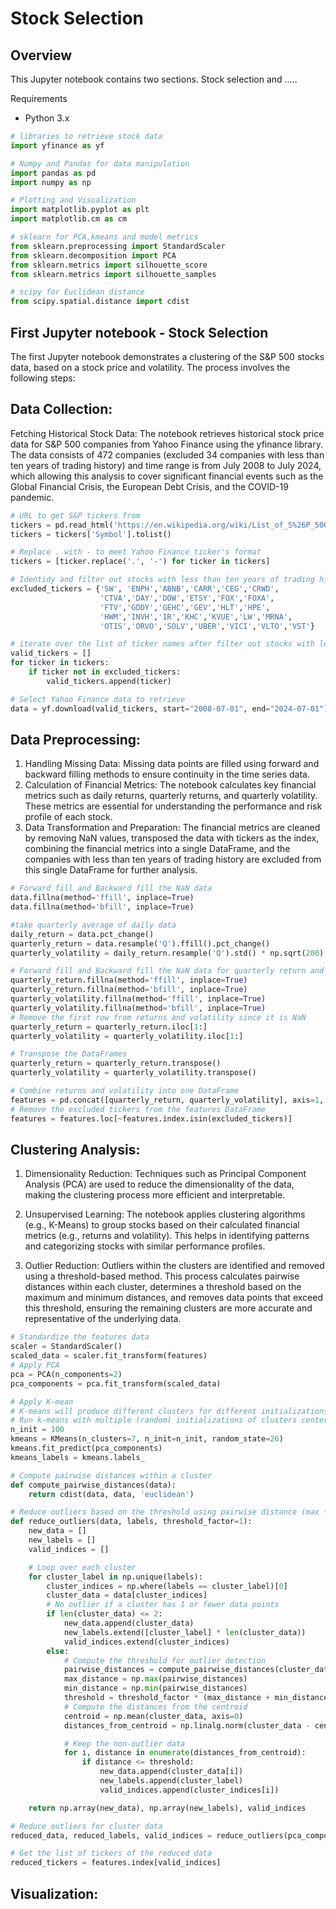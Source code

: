 # Stock Selection 

## Overview

This Jupyter notebook contains two sections. Stock selection and ..... 


Requirements
* Python 3.x
  
```python
# libraries to retrieve stock data
import yfinance as yf

# Numpy and Pandas for data manipulation
import pandas as pd
import numpy as np

# Plotting and Visualization
import matplotlib.pyplot as plt
import matplotlib.cm as cm

# sklearn for PCA,kmeans and model metrics
from sklearn.preprocessing import StandardScaler
from sklearn.decomposition import PCA
from sklearn.metrics import silhouette_score
from sklearn.metrics import silhouette_samples

# scipy for Euclidean distance
from scipy.spatial.distance import cdist

```

## First Jupyter notebook - Stock Selection 

The first Jupyter notebook demonstrates a clustering of the S&P 500 stocks data, based on a stock price and volatility. The process  involves the following steps:

## Data Collection:

Fetching Historical Stock Data: The notebook retrieves historical stock price data for S&P 500 companies from Yahoo Finance using the yfinance library. The data consists of 472 companies (excluded 34 companies with less than ten years of trading history) and time range is from July 2008 to July 2024, which allowing this analysis to cover significant financial events such as the Global Financial Crisis, the European Debt Crisis, and the COVID-19 pandemic.

```python
# URL to get S&P tickers from
tickers = pd.read_html('https://en.wikipedia.org/wiki/List_of_S%26P_500_companies')[0]
tickers = tickers['Symbol'].tolist()

# Replace . with - to meet Yahoo Finance ticker's format
tickers = [ticker.replace('.', '-') for ticker in tickers]

# Identidy and filter out stocks with less than ten years of trading history
excluded_tickers = {'SW', 'ENPH','ABNB','CARR','CEG','CRWD',
                    'CTVA','DAY','DOW','ETSY','FOX','FOXA',
                    'FTV','GDDY','GEHC','GEV','HLT','HPE',
                    'HWM','INVH','IR','KHC','KVUE','LW','MRNA',
                    'OTIS','ORVO','SOLV','UBER','VICI','VLTO','VST'}

# iterate over the list of ticker names after filter out stocks with less than ten years of trading history and extract the individual tickers
valid_tickers = []
for ticker in tickers:
    if ticker not in excluded_tickers:
        valid_tickers.append(ticker)
```

```python
# Select Yahoo Finance data to retrieve
data = yf.download(valid_tickers, start="2008-07-01", end="2024-07-01")['Adj Close']
```


## Data Preprocessing:

1. Handling Missing Data: Missing data points are filled using forward and backward filling methods to ensure continuity in the time series data.
2. Calculation of Financial Metrics: The notebook calculates key financial metrics such as daily returns, quarterly returns, and quarterly volatility. These metrics are essential for understanding the performance and risk profile of each stock.
3. Data Transformation and Preparation: The financial metrics are cleaned by removing NaN values, transposed the data with tickers as the index, combining the financial metrics into a single DataFrame, and the companies with less than ten years of trading history are excluded from this single DataFrame for further analysis.

```python
# Forward fill and Backward fill the NaN data
data.fillna(method='ffill', inplace=True)  
data.fillna(method='bfill', inplace=True)  
```

```python
#take quarterly average of daily data
daily_return = data.pct_change()
quarterly_return = data.resample('Q').ffill().pct_change()
quarterly_volatility = daily_return.resample('Q').std() * np.sqrt(200)
```

```python
# Forward fill and Backward fill the NaN data for quarterly return and quarterly_volatility
quarterly_return.fillna(method='ffill', inplace=True)
quarterly_return.fillna(method='bfill', inplace=True)
quarterly_volatility.fillna(method='ffill', inplace=True)
quarterly_volatility.fillna(method='bfill', inplace=True)
# Remove the first row from returns and volatility since it is NaN
quarterly_return = quarterly_return.iloc[1:]
quarterly_volatility = quarterly_volatility.iloc[1:]
```

```python
# Transpose the DataFrames
quarterly_return = quarterly_return.transpose()
quarterly_volatility = quarterly_volatility.transpose()
```

```python
# Combine returns and volatility into one DataFrame
features = pd.concat([quarterly_return, quarterly_volatility], axis=1, keys=['Returns', 'Volatility'])
# Remove the excluded tickers from the features DataFrame
features = features.loc[~features.index.isin(excluded_tickers)]
```

## Clustering Analysis:

1. Dimensionality Reduction: Techniques such as Principal Component Analysis (PCA) are used to reduce the dimensionality of the data, making the clustering process more efficient and interpretable.

2. Unsupervised Learning: The notebook applies clustering algorithms (e.g., K-Means) to group stocks based on their calculated financial metrics (e.g., returns and volatility). This helps in identifying patterns and categorizing stocks with similar performance profiles.

3. Outlier Reduction: Outliers within the clusters are identified and removed using a threshold-based method. This process calculates pairwise distances within each cluster, determines a threshold based on the maximum and minimum distances, and removes data points that exceed this threshold, ensuring the remaining clusters are more accurate and representative of the underlying data.

```python
# Standardize the features data
scaler = StandardScaler()
scaled_data = scaler.fit_transform(features)
# Apply PCA
pca = PCA(n_components=2)
pca_components = pca.fit_transform(scaled_data)
```

```python
# Apply K-mean
# K-means will produce different clusters for different initializations of the cluster centers
# Run k-means with multiple (random) initializations of clusters centers. Take the clustering with the lowest loss
n_init = 100 
kmeans = KMeans(n_clusters=7, n_init=n_init, random_state=26)
kmeans.fit_predict(pca_components)
kmeans_labels = kmeans.labels_
```

```python
# Compute pairwise distances within a cluster
def compute_pairwise_distances(data):
    return cdist(data, data, 'euclidean')

# Reduce outliers based on the threshold using pairwise distance (max + min)/2, and then using that to calculate the Euclidean distance of all the data and removing any data that exceeds the threshold
def reduce_outliers(data, labels, threshold_factor=1):
    new_data = []
    new_labels = []
    valid_indices = []

    # Loop over each cluster
    for cluster_label in np.unique(labels):
        cluster_indices = np.where(labels == cluster_label)[0]
        cluster_data = data[cluster_indices]
        # No outlier if a cluster has 1 or fewer data points
        if len(cluster_data) <= 2:
            new_data.append(cluster_data)
            new_labels.extend([cluster_label] * len(cluster_data))
            valid_indices.extend(cluster_indices)
        else:
            # Compute the threshold for outlier detection
            pairwise_distances = compute_pairwise_distances(cluster_data)
            max_distance = np.max(pairwise_distances)
            min_distance = np.min(pairwise_distances)
            threshold = threshold_factor * (max_distance + min_distance) / 2
            # Compute the distances from the centroid
            centroid = np.mean(cluster_data, axis=0)
            distances_from_centroid = np.linalg.norm(cluster_data - centroid, axis=1)

            # Keep the non-outlier data
            for i, distance in enumerate(distances_from_centroid):
                if distance <= threshold:
                    new_data.append(cluster_data[i])
                    new_labels.append(cluster_label)
                    valid_indices.append(cluster_indices[i])

    return np.array(new_data), np.array(new_labels), valid_indices
```

```python
# Reduce outliers for cluster data
reduced_data, reduced_labels, valid_indices = reduce_outliers(pca_components, kmeans_labels, threshold_factor=1)

# Get the list of tickers of the reduced data
reduced_tickers = features.index[valid_indices]
```

## Visualization:
